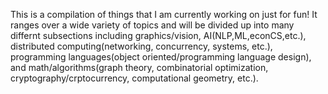 This is a compilation of things that I am currently working on just for fun! It ranges over a wide variety of topics and will be
divided up into many differnt subsections including graphics/vision, AI(NLP,ML,econCS,etc.), distributed computing(networking, concurrency, systems, etc.), programming languages(object oriented/programming language design), and math/algorithms(graph theory, combinatorial optimization, cryptography/crptocurrency, computational geometry, etc.).
